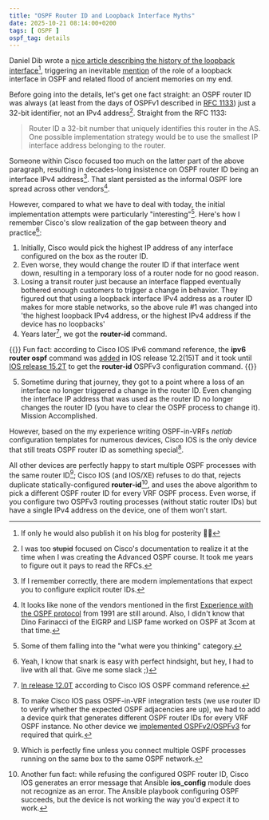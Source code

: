 ```yaml
---
title: "OSPF Router ID and Loopback Interface Myths"
date: 2025-10-21 08:14:00+0200
tags: [ OSPF ]
ospf_tag: details
---
```

Daniel Dib wrote a [nice article describing the history of the loopback interface](https://www.linkedin.com/feed/update/urn:li:activity:7381217822187708416/)[^PHB], triggering an inevitable [mention](https://www.linkedin.com/feed/update/urn:li:activity:7381217822187708416?commentUrn=urn%3Ali%3Acomment%3A%28activity%3A7381217822187708416%2C7381277236454395904%29&dashCommentUrn=urn%3Ali%3Afsd_comment%3A%287381277236454395904%2Curn%3Ali%3Aactivity%3A7381217822187708416%29) of the role of a loopback interface in OSPF and related flood of ancient memories on my end.

[^PHB]: If only he would also publish it on his blog for posterity 🤷‍♂️

Before going into the details, let's get one fact straight: an OSPF router ID was always (at least from the days of OSPFv1 described in [RFC 1133](https://www.rfc-editor.org/rfc/rfc1131.pdf)) just a 32-bit identifier, not an IPv4 address[^SM]. Straight from the RFC 1133:
<!--more-->
> Router ID a 32-bit number that uniquely identifies this router in the AS. One possible implementation strategy would be to use the smallest IP interface address belonging to the router.

[^SM]: I was too ~~stupid~~ focused on Cisco's documentation to realize it at the time when I was creating the Advanced OSPF course. It took me years to figure out it pays to read the RFCs.

Someone within Cisco focused too much on the latter part of the above paragraph, resulting in decades-long insistence on OSPF router ID being an interface IPv4 address[^IFADDR]. That slant persisted as the informal OSPF lore spread across other vendors[^OSV]. 

[^IFADDR]: If I remember correctly, there are modern implementations that expect you to configure explicit router IDs.

[^OSV]: It looks like none of the vendors mentioned in the first [Experience with the OSPF protocol](https://www.rfc-editor.org/rfc/rfc1246) from 1991 are still around. Also, I didn't know that Dino Farinacci of the EIGRP and LISP fame worked on OSPF at 3com at that time.

However, compared to what we have to deal with today, the initial implementation attempts were particularly "interesting"[^WWYT]. Here's how I remember Cisco's slow realization of the gap between theory and practice[^SPH]:

[^WWYT]: Some of them falling into the "what were you thinking" category.

[^SPH]: Yeah, I know that snark is easy with perfect hindsight, but hey, I had to live with all that. Give me some slack ;)

1. Initially, Cisco would pick the highest IP address of any interface configured on the box as the router ID.
2. Even worse, they would change the router ID if that interface went down, resulting in a temporary loss of a router node for no good reason.
3. Losing a transit router just because an interface flapped eventually bothered enough customers to trigger a change in behavior. They figured out that using a loopback interface IPv4 address as a router ID makes for more stable networks, so the above rule #1 was changed into 'the highest loopback IPv4 address, or the highest IPv4 address if the device has no loopbacks'
4. Years later[^120T], we got the **router-id** command.

[^120T]: [In release 12.0T](https://www.cisco.com/c/en/us/td/docs/ios-xml/ios/iproute_ospf/command/iro-cr-book/ospf-i1.html#wp4220238026) according to Cisco IOS OSPF command reference.

{{<note>}}
Fun fact: according to Cisco IOS IPv6 command reference, the **ipv6 router ospf** command was [added](https://www.cisco.com/c/en/us/td/docs/ios-xml/ios/ipv6/command/ipv6-cr-book/ipv6-i4.html#wp1790661162) in IOS release 12.2(15)T and it took until [IOS release 15.2T](https://www.cisco.com/c/en/us/td/docs/ios-xml/ios/ipv6/command/ipv6-cr-book/ipv6-r1.html#wp4240068693) to get the **router-id** OSPFv3 configuration command.
{{</note>}}

5. Sometime during that journey, they got to a point where a loss of an interface no longer triggered a change in the router ID. Even changing the interface IP address that was used as the router ID no longer changes the router ID (you have to clear the OSPF process to change it). Mission Accomplished.

However, based on the my experience writing OSPF-in-VRFs _netlab_ configuration templates for numerous devices, Cisco IOS is the only device that still treats OSPF router ID as something special[^DQ].

All other devices are perfectly happy to start multiple OSPF processes with the same router ID[^PF]; Cisco IOS (and IOS/XE) refuses to do that, rejects duplicate statically-configured **router-id**[^AFF], and uses the above algorithm to pick a different OSPF router ID for every VRF OSPF process. Even worse, if you configure two OSPFv3 routing processes (without static router IDs) but have a single IPv4 address on the device, one of them won't start.

[^DQ]: To make Cisco IOS pass OSPF-in-VRF integration tests (we use router ID to verify whether the expected OSPF adjacencies are up), we had to add a device quirk that generates different OSPF router IDs for every VRF OSPF instance. No other device we [implemented OSPFv2/OSPFv3](https://netlab.tools/module/ospf/#platform-support) for required that quirk.

[^PF]: Which is perfectly fine unless you connect multiple OSPF processes running on the same box to the same OSPF network.

[^AFF]: Another fun fact: while refusing the configured OSPF router ID, Cisco IOS generates an error message that Ansible **ios_config** module does not recognize as an error. The Ansible playbook configuring OSPF succeeds, but the device is not working the way you'd expect it to work.
